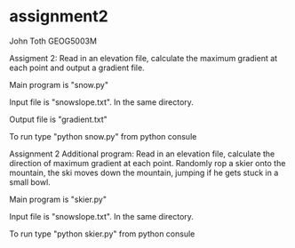 # assignment2

John Toth GEOG5003M

Assigment 2:
Read in an elevation file, calculate the maximum gradient at each
point and output a gradient file.

Main program is "snow.py"

Input file is "snowslope.txt". In the same directory.

Output file is "gradient.txt"

To run type "python snow.py" from python consule


Assignment 2 Additional program:
Read in an elevation file, calculate the direction of maximum gradient at each point. 
Randomly rop a skier onto the mountain, the ski moves down the mountain, jumping if he 
gets stuck in a small bowl.

Main program is "skier.py"

Input file is "snowslope.txt". In the same directory.

To run type "python skier.py" from python consule
